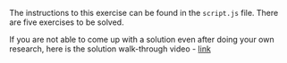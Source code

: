 The instructions to this exercise can be found in the `script.js` file. There are five exercises to be solved. 

If you are not able to come up with a solution even after doing your own research, here is the solution walk-through video - [link](https://youtu.be/qQy5K-pE8Fo)